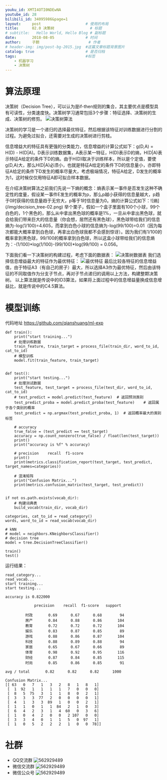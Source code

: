 ```yaml
---
youku_id: XMTI4OTI0NDEwNA
youtube_id: 28
bilibili_id: 34095986&page=1
layout:     post   				    # 使用的布局
title:      02.0 决策树 				# 标题 
# subtitle:   Hello World, Hello Blog # 副标题
date:       2018-08-05 				# 时间
author:     子颢 						# 作者
# header-img: img/post-bg-2015.jpg 	#这篇文章标题背景图片
catalog: true 						# 是否归档
tags:								#标签
    - 机器学习
    - 决策树
---
```


# 算法原理

决策树（Decision Tree），可以认为是if-then规则的集合，其主要优点是模型具有可读性，分类速度快。决策树学习通常包括3个步骤：特征选择、决策树的生成、决策树的修剪。
![决策树算法](/img/decision_tree-01.jpg)

决策树的学习是一个递归的选择最优特征，然后根据该特征对训练数据进行分割的过程。为避免过拟合，还需要对生成的决策树进行剪枝。
<p>信息增益大的特征具有更强的分类能力，信息增益的计算公式如下：g(D,A) = H(D) - H(D|A)。D表示训练数据集，A表示某一特征，H(D)表示D的熵，H(D|A)表示特征A给定的条件下D的熵。由于H(D)取决于训练样本，所以是个定值，要使g(D,A)大，那么H(D|A)必须小，也就是特征A给定的条件下D的信息量小，亦即特征A给定的条件下D发生的概率尽量大，考虑极端情况，特征A给定，D发生的概率为1，这时候仅仅用特征A即可拟合样本数据。</p>
在介绍决策树算法之前我们先说一下熵的概念：熵表示某一事件是否发生这种不确定性的度量，假设某一事件E发生的概率为p，那么p越小获得的信息量越大，p趋于0时获得的信息量趋于无穷大，p等于1时信息量为0。熵的计算公式如下：![熵](/img/decision_tree-02.png)
举个栗子，假如一个盒子里面有100个小球，99个白色的，1个黑色的，那么从中拿出黑色球的概率是1%，一旦从中拿出黑色球，就会给我们带来巨大的信息量（你会想，居然还有黑色球），黑色球带给我们的信息熵为-log(1/100)=4.605，而拿到白色小球的信息熵为-log(99/100)=0.01（因为每次都能大概率拿到白色球，再拿出白色球我都不会感到惊讶）。因为我们有1/100的概率拿到黑色球，99/100的概率拿到白色球，所以这盒小球带给我们的信息熵为：-(1/100)*log(1/100)-(99/100)*log(99/100) = 0.056。

下面我们看一下决策树的构建过程，考虑下面的数据表：
![决策树数据表](/img/decision_tree-03.png)
我们选择信息增益最大的特征作为最优特征：
![最优特征](/img/decision_tree-04.png)
最后比较各特征的信息增益值，由于特征A3（有自己的房子）最大，所以选择A3作为最优特征，然后由该特征的不同取值作为分支子节点，再对子节点递归的调用以上方法，构建整颗决策树。
以上算法就是传说中的ID3算法，如果将上面过程中的信息增益量换成信息增益比，就是传说中的C4.5算法。

# 模型训练

代码地址 <a href="https://github.com/qianshuang/ml-exp" target="_blank">https://github.com/qianshuang/ml-exp</a>

```
def train():
    print("start training...")
    # 处理训练数据
    train_feature, train_target = process_file(train_dir, word_to_id, cat_to_id)
    # 模型训练
    model.fit(train_feature, train_target)


def test():
    print("start testing...")
    # 处理测试数据
    test_feature, test_target = process_file(test_dir, word_to_id, cat_to_id)
    # test_predict = model.predict(test_feature)  # 返回预测类别
    test_predict_proba = model.predict_proba(test_feature)    # 返回属于各个类别的概率
    test_predict = np.argmax(test_predict_proba, 1)  # 返回概率最大的类别标签

    # accuracy
    true_false = (test_predict == test_target)
    accuracy = np.count_nonzero(true_false) / float(len(test_target))
    print()
    print("accuracy is %f" % accuracy)

    # precision    recall  f1-score
    print()
    print(metrics.classification_report(test_target, test_predict, target_names=categories))

    # 混淆矩阵
    print("Confusion Matrix...")
    print(metrics.confusion_matrix(test_target, test_predict))


if not os.path.exists(vocab_dir):
    # 构建词典表
    build_vocab(train_dir, vocab_dir)

categories, cat_to_id = read_category()
words, word_to_id = read_vocab(vocab_dir)

# kNN
# model = neighbors.KNeighborsClassifier()
# decision tree
model = tree.DecisionTreeClassifier()

train()
test()
```
运行结果：
```
read_category...
read_vocab...
start training...
start testing...

accuracy is 0.822000

             precision    recall  f1-score   support

         时政       0.69      0.67      0.68        94
         房产       0.84      0.88      0.86       104
         教育       0.72      0.72      0.72       104
         娱乐       0.83      0.87      0.85        89
         游戏       0.88      0.86      0.87       104
         科技       0.88      0.89      0.88        94
         家居       0.65      0.67      0.66        89
         体育       0.98      0.92      0.95       116
         财经       0.87      0.84      0.85       115
         时尚       0.85      0.86      0.85        91

avg / total       0.82      0.82      0.82      1000

Confusion Matrix...
[[ 63   0   7   1   3   2   8   1   8   1]
 [  1  92   1   1   1   1   7   0   0   0]
 [  8   5  75   3   1   1   8   0   2   1]
 [  3   3   3  77   2   0   0   0   0   1]
 [  4   1   3   3  89   1   0   0   2   1]
 [  1   1   0   1   1  84   2   1   0   3]
 [  6   4   2   3   1   4  60   0   3   6]
 [  1   0   4   2   0   0   2 107   0   0]
 [  3   3   4   0   1   1   5   0  97   1]
 [  1   0   5   2   2   2   1   0   0  78]]
```

# 社群

- QQ交流群
	![562929489](/img/qq_ewm.png)
- 微信交流群
	![562929489](/img/wx_ewm.png)
- 微信公众号
	![562929489](/img/wxgzh_ewm.png)